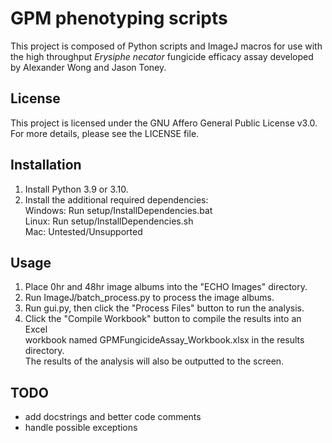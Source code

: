 # GPM phenotyping scripts
This project is composed of Python scripts and ImageJ macros for use with
the high throughput *Erysiphe necator* fungicide efficacy assay developed
by Alexander Wong and Jason Toney.

## License
This project is licensed under the GNU Affero General Public License v3.0.
For more details, please see the LICENSE file.

## Installation
1) Install Python 3.9 or 3.10.
2) Install the additional required dependencies:\
    Windows: Run setup/InstallDependencies.bat\
    Linux: Run setup/InstallDependencies.sh\
    Mac: Untested/Unsupported

## Usage
1) Place 0hr and 48hr image albums into the "ECHO Images" directory.
2) Run ImageJ/batch_process.py to process the image albums.
3) Run gui.py, then click the "Process Files" button to run the analysis.
4) Click the "Compile Workbook" button to compile the results into an Excel\
    workbook named GPMFungicideAssay_Workbook.xlsx in the results directory.\
	The results of the analysis will also be outputted to the screen.

## TODO
- add docstrings and better code comments
- handle possible exceptions
